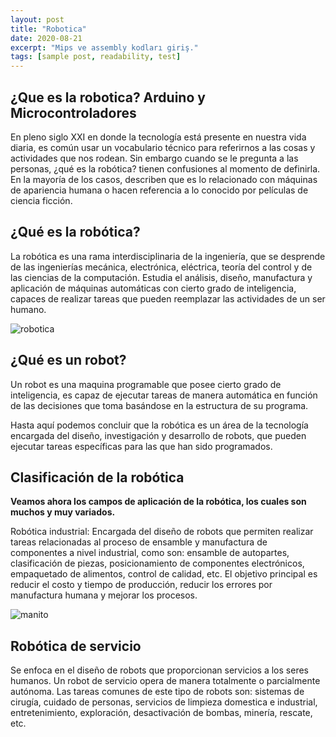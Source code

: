 ```yaml
---
layout: post
title: "Robotica"
date: 2020-08-21
excerpt: "Mips ve assembly kodları giriş."
tags: [sample post, readability, test]
---
```


## ¿Que es la robotica? Arduino y Microcontroladores 

En pleno siglo XXI en donde la tecnología está presente en nuestra vida diaria, es común usar un vocabulario técnico para referirnos a las cosas y actividades que nos rodean. Sin embargo cuando se le pregunta a las personas, ¿qué es la robótica? tienen confusiones al momento de definirla. En la mayoría de los casos, describen que es lo relacionado con máquinas de apariencia humana o hacen referencia a lo conocido por películas de ciencia ficción.


## ¿Qué es la robótica?

La robótica es una rama interdisciplinaria de la ingeniería, que se desprende de las ingenierías mecánica, electrónica, eléctrica, teoría del control y de las ciencias de la computación. Estudia el análisis, diseño, manufactura y aplicación de máquinas automáticas con cierto grado de inteligencia, capaces de realizar tareas que pueden reemplazar las actividades de un ser humano.

<img src="https://i0.wp.com/tienda.digital/wp-content/uploads/2019/10/Qu%C3%A9-diferencia-a-la-rob%C3%B3tica-de-la-inteligencia-artificial.jpg" alt="robotica">

## ¿Qué es un robot?

Un robot es una maquina programable que posee cierto grado de inteligencia, es capaz de ejecutar tareas de manera automática en función de las decisiones que toma basándose en la estructura de su programa.


Hasta aquí podemos concluir que la robótica es un área de la tecnología encargada del diseño, investigación y desarrollo de robots, que pueden ejecutar tareas específicas para las que han sido programados.

## Clasificación de la robótica

**Veamos ahora los campos de aplicación de la robótica, los cuales son muchos y muy variados.**

Robótica industrial: Encargada del diseño de robots que permiten realizar tareas relacionadas al proceso de ensamble y manufactura de componentes a nivel industrial, como son: ensamble de autopartes, clasificación de piezas, posicionamiento de componentes electrónicos, empaquetado de alimentos, control de calidad, etc. El objetivo principal es reducir el costo y tiempo de producción, reducir los errores por manufactura humana y mejorar los procesos.

<img src="http://haciaelespacio.aem.gob.mx/revistadigital/img/articulos/1511202432robot_2791671_960_720.jpg" alt="manito">

## Robótica de servicio

Se enfoca en el diseño de robots que proporcionan servicios a los seres humanos. Un robot de servicio opera de manera totalmente o parcialmente autónoma. Las tareas comunes de este tipo de robots son: sistemas de cirugía, cuidado de personas, servicios de limpieza domestica e industrial, entretenimiento, exploración, desactivación de bombas, minería, rescate, etc.
